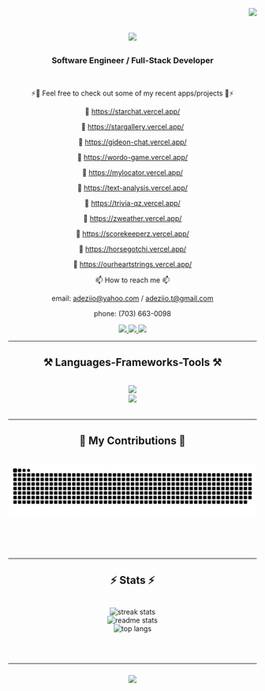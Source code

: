 <!---
adeziio/adeziio is a ✨ special ✨ repository because its `README.md` (this file) appears on your GitHub profile.
You can click the Preview link to take a look at your changes.
--->

<img align="right" src="https://visitor-badge.laobi.icu/badge?page_id=adeziio.1" />

<h1 align="center">
    <img src="https://readme-typing-svg.herokuapp.com/?font=Righteous&size=35&center=true&vCenter=true&width=500&height=70&duration=4000&lines=Hi+There!+👋;+I'm+Aden+Tran!;" />
</h1>

<h3 align="center">Software Engineer / Full-Stack Developer</h3>

<br/>

<div align="center">
 
 ⚡👀 Feel free to check out some of my recent apps/projects 👀⚡
 
 🌱 https://starchat.vercel.app/
 
 🌱 https://stargallery.vercel.app/

 🌱 https://gideon-chat.vercel.app/
 
 🌱 https://wordo-game.vercel.app/
 
 🌱 https://mylocator.vercel.app/
 
 🌱 https://text-analysis.vercel.app/
 
 🌱 https://trivia-qz.vercel.app/
 
 🌱 https://zweather.vercel.app/
 
 🌱 https://scorekeeperz.vercel.app/
 
 🌱 https://horsegotchi.vercel.app/

 🌱 https://ourheartstrings.vercel.app/
 
 📫 How to reach me 📫 
 
email: adeziio@yahoo.com / adeziio.t@gmail.com

phone: (703) 663-0098
 
 </div>
 
<div align="center"> 
  <a href="mailto:adeziio.t@gmail.com">
    <img src="https://img.shields.io/badge/Gmail-333333?style=for-the-badge&logo=gmail&logoColor=red" />
  </a>
  <a href="https://www.linkedin.com/in/aden-tran-aba695171" target="_blank">
    <img src="https://img.shields.io/badge/LinkedIn-0077B5?style=for-the-badge&logo=linkedin&logoColor=white" target="_blank" />
  </a>
  <a href="https://adentran.vercel.app" target="_blank">
     <img src="https://img.shields.io/badge/Portfolio-FF5722?style=for-the-badge&logo=todoist&logoColor=white" target="_blank" /> <!-- sqlite, safari, google-chrome are other good icon options -->
  </a>
</div>

 <hr/>
 
<h2 align="center">⚒️ Languages-Frameworks-Tools ⚒️</h2>
<br/>
<div align="center">
    <img src="https://skillicons.dev/icons?i=javascript,python,java,r,c,matlab,typescript,html,css,nodejs" /><br>
    <img src="https://skillicons.dev/icons?i=github,git,react,angular,express,flask,bootstrap,mui,mysql,vscode,docker,selenium" />
</div>

<br/>
<hr/>

<div align="center">
  <h2>🐍 My Contributions 🐍</h2>
  <br>
  <img alt="snake eating my contributions" src="https://raw.githubusercontent.com/adeziio/adeziio/output/github-contribution-grid-snake.svg" />
  
  <br/><br/><br/>
</div>

<hr/>

<h2 align="center">⚡ Stats ⚡</h2>
<br>
<div align="center" width="100%">
  <img src="https://streak-stats.demolab.com/?user=adeziio&count_private=true&theme=react&border_radius=10" alt="streak stats"/><br/>
  <img src="https://github-readme-stats.vercel.app/api?username=adeziio&count_private=true&show_icons=true&theme=react&rank_icon=github&border_radius=10" alt="readme stats" /><br/>
  <img src="https://github-readme-stats.vercel.app/api/top-langs/?username=adeziio&hide=HTML&langs_count=8&layout=compact&theme=react&border_radius=10&size_weight=0.5&count_weight=0.5&exclude_repo=github-readme-stats" alt="top langs" /><br/>
</div>

<br/><br/>
<hr/>

<h3 align="center">
    <img src="https://readme-typing-svg.herokuapp.com/?font=Righteous&size=25&center=true&vCenter=true&width=500&height=70&duration=4000&lines=Thanks+for+visiting!+👋;I'm+always+down+to+collab+:)">
</h3>

<br/>

